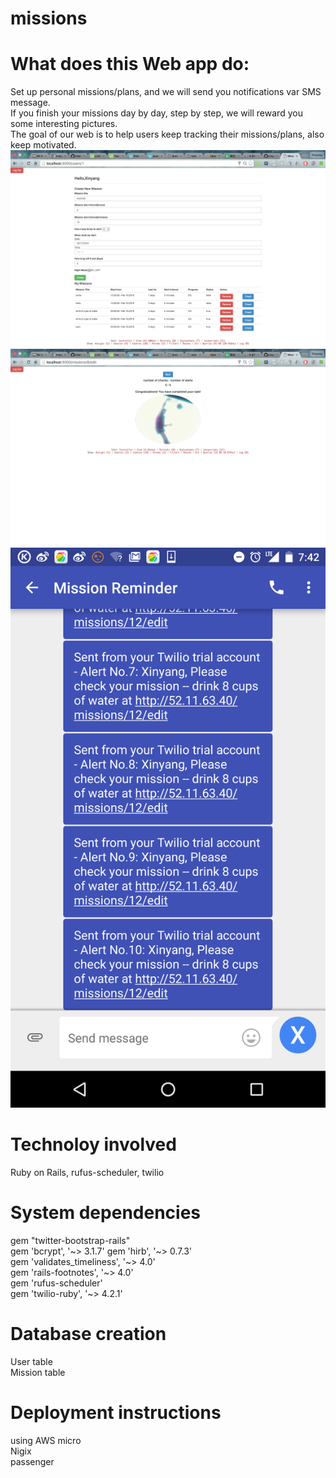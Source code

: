 # missions  

# What does this Web app do:  
Set up personal missions/plans, and we will send you notifications var SMS message.  
If you finish your missions day by day, step by step, we will reward you some interesting pictures.  
The goal of our web is to help users keep tracking their missions/plans, also keep motivated.  
![alt tag](https://raw.githubusercontent.com/xinyzhang9/missions/master/img1.png)  
![alt tag](https://raw.githubusercontent.com/xinyzhang9/missions/master/img2.png)  
![alt tag](https://raw.githubusercontent.com/xinyzhang9/missions/master/img3.png)  

# Technoloy involved  
Ruby on Rails, rufus-scheduler, twilio  
# System dependencies  
  gem "twitter-bootstrap-rails"  
  gem 'bcrypt', '~> 3.1.7' 
  gem 'hirb', '~> 0.7.3'  
  gem 'validates_timeliness', '~> 4.0'  
  gem 'rails-footnotes', '~> 4.0'  
  gem 'rufus-scheduler'  
  gem 'twilio-ruby', '~> 4.2.1'  
  
# Database creation  
  User table  
  Mission table  

# Deployment instructions  
  using AWS micro  
  Nigix  
  passenger  


